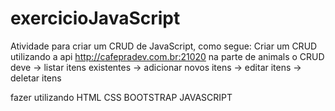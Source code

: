 # exercicioJavaScript
Atividade para criar um CRUD de JavaScript, como segue:
Criar um CRUD utilizando a api http://cafepradev.com.br:21020 na parte de animals
o CRUD deve
-> listar itens existentes
-> adicionar novos itens
-> editar itens
-> deletar itens

fazer utilizando
HTML
CSS
BOOTSTRAP
JAVASCRIPT

